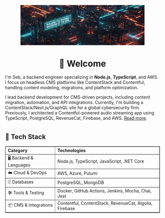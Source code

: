 <div align="center">
  <img src="./assets/welcome.jpg" width="80%" alt="Welcome Image">
</div>
<h1 style="text-align: center;">👋 Welcome</h1>
<div>
  <p>
    I'm Seb, a backend engineer specializing in <b>Node.js</b>, <b>TypeScript</b>, and AWS. I focus on headless CMS platforms like ContentStack and Contentful, handling content modeling, migrations, and platform optimization.
  </p>
  <p>
    I lead backend development for CMS-driven projects, including content migration, automation, and API integrations. Currently, I'm building a ContentStack/Next.js/GraphQL site for a global cybersecurity firm. Previously, I architected a Contentful-powered audio streaming app using TypeScript, PostgreSQL, RevenueCat, Firebase, and AWS.
    <a href="https://www.strv.com/blog/building-a-contentful-driven-audio-streaming-app-engineering-product" target="_blank">Read more</a>.
  </p>

  <h2 style="margin-top: 40px;">🔑 Tech Stack</h2>
  <table border="1" cellpadding="8" cellspacing="0" width="100%" style="border-collapse: collapse; margin-top: 10px;">
    <tr>
      <th align="left">Category</th>
      <th align="left">Technologies</th>
    </tr>
    <tr>
      <td>🖥️ Backend &amp; Languages</td>
      <td>Node.js, TypeScript, JavaScript, .NET Core</td>
    </tr>
    <tr>
      <td>☁️ Cloud &amp; DevOps</td>
      <td>AWS, Azure, Pulumi</td>
    </tr>
    <tr>
      <td>🗄️ Databases</td>
      <td>PostgreSQL, MongoDB</td>
    </tr>
    <tr>
      <td>🛠️ Tools &amp; Testing</td>
      <td>Docker, GitHub Actions, Jenkins, Mocha, Chai, Jest</td>
    </tr>
    <tr>
      <td>📦 CMS &amp; Integrations</td>
      <td>Contentful, ContentStack, RevenueCat, Algolia, Firebase</td>
    </tr>
  </table>
</div>
